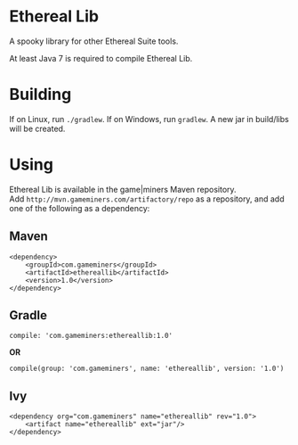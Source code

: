 Ethereal Lib
===============

A spooky library for other Ethereal Suite tools.

At least Java 7 is required to compile Ethereal Lib.

Building
========
If on Linux, run `./gradlew`.
If on Windows, run `gradlew`.
A new jar in build/libs will be created.

Using
=====
Ethereal Lib is available in the game|miners Maven repository.  
Add `http://mvn.gameminers.com/artifactory/repo` as a repository, and add one of the following as a dependency:

Maven
-----
```
<dependency>
    <groupId>com.gameminers</groupId>
    <artifactId>ethereallib</artifactId>
    <version>1.0</version>
</dependency>
```

Gradle
------
```
compile: 'com.gameminers:ethereallib:1.0'
```
**OR**
```
compile(group: 'com.gameminers', name: 'ethereallib', version: '1.0')
```

Ivy
---
```
<dependency org="com.gameminers" name="ethereallib" rev="1.0">
    <artifact name="ethereallib" ext="jar"/>
</dependency>
```